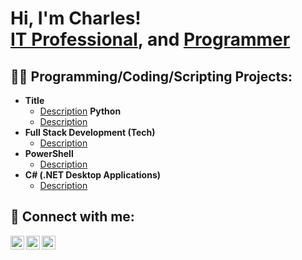 <h1>Hi, I'm Charles!</br><a href="https://www.linkedin.com/in/charlesvasquez-nyc/">IT Professional</a>, and <a href="https://github.com/systemnyc">Programmer</a><a href="https://replit.com/@cvasquez39"></a></h1>


<h2>👨‍💻 Programming/Coding/Scripting Projects:</h2>

- <b>Title</b>
  - [Description](https://github.com/systemnyc/{githubpage})
  <b>Python</b>
  - [Description](https://github.com/systemnyc/{githubpage})
- <b>Full Stack Development (Tech)</b>
  - [Description](https://github.com/systemnyc/{githubpage})
- <b>PowerShell</b>
  - [Description](https://github.com/systemnyc/{githubpage})
- <b>C# (.NET Desktop Applications)</b>
  - [Description](https://github.com/systemnyc/{githubpage})
  
<h2> 🤳 Connect with me:</h2>


[<img align="left" alt="name | Replit" width="22px" src="https://upload.wikimedia.org/wikipedia/commons/7/78/New_Replit_Logo.svg" />][replit]
[<img align="left" alt="name | Linked n" width="22px" src="https://cdn.jsdelivr.net/npm/simple-icons@v3/icons/linkedin.svg" />][linkedin]
[<img align="left" alt="{name} | X" width="22px" src="https://upload.wikimedia.org/wikipedia/commons/c/c6/X_Twitter_icon.svg" />][X]
<!-- [<img align="left" alt="{name} | YouTube" width="22px" src="https://cdn.jsdelivr.net/npm/simple-icons@v3/icons/youtube.svg" />][youtube] -->
<!-- [<img align="left" alt="name | Instagram" width="22px" src="https://cdn.jsdelivr.net/npm/simple-icons@v3/icons/instagram.svg" />][instagram] -->

  [replit]: https://replit.com/@cvasquez39  
  [linkedin]: https://linkedin.com/in/charlesvasquez-nyc  
  [X]: https://X.com/system_nyc
  <!-- [youtube]: https://www.youtube.com/c/{name} -->
  <!-- [instagram]: https://www.instagram.com/{name}/-->
<!--
**systemnyc/systemnyc** is a ✨ _special_ ✨ repository because its `README.md` (this file) appears on your GitHub profile.

Here are some ideas to get you started:
- 🔭 I’m currently working on ...
- 🌱 I’m currently learning ...
- 👯 I’m looking to collaborate on ...
- 🤔 I’m looking for help with ...
- 💬 Ask me about ...
- 📫 How to reach me: ...
- 😄 Pronouns: ...
- ⚡ Fun fact: ...
-->
